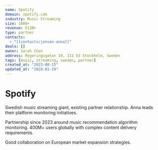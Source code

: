 ```yaml
---
name: Spotify
domain: spotify.com
industry: Music Streaming
size: 1000+
revenue: €13B+
type: partner
contacts:
  - "[[contacts/jensen-anna]]"
deals: []
owner: Sarah Chen
address: Regeringsgatan 19, 111 53 Stockholm, Sweden
tags: [music, streaming, sweden, partner]
created_at: "2023-08-15"
updated_at: "2024-01-20"
---
```


# Spotify

Swedish music streaming giant, existing partner relationship. Anna leads their platform monitoring initiatives.

Partnership since 2023 around music recommendation algorithm monitoring. 400M+ users globally with complex content delivery requirements.

Good collaboration on European market expansion strategies.